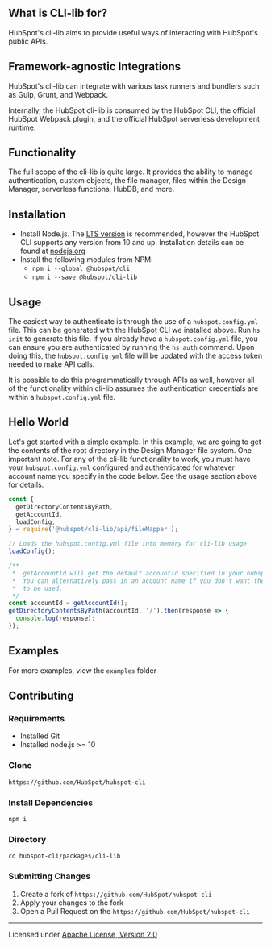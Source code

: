 ## What is CLI-lib for?

HubSpot's cli-lib aims to provide useful ways of interacting with HubSpot's public APIs.

## Framework-agnostic Integrations

HubSpot's cli-lib can integrate with various task runners and bundlers such as Gulp, Grunt, and Webpack.

Internally, the HubSpot cli-lib is consumed by the HubSpot CLI, the official HubSpot Webpack plugin, and the official HubSpot serverless development runtime.

## Functionality

The full scope of the cli-lib is quite large. It provides the ability to manage authentication, custom objects, the file manager, files within the Design Manager, serverless functions, HubDB, and more.

## Installation

- Install Node.js. The [LTS version](https://nodejs.org/en/) is recommended, however the HubSpot CLI supports any version from 10 and up. Installation details can be found at [nodejs.org](https://nodejs.org/en/)
- Install the following modules from NPM:
  - `npm i --global @hubspot/cli`
  - `npm i --save @hubspot/cli-lib`

## Usage

The easiest way to authenticate is through the use of a `hubspot.config.yml` file. This can be generated with the HubSpot CLI we installed above. Run `hs init` to generate this file. If you already have a `hubspot.config.yml` file, you can ensure you are authenticated by running the `hs auth` command. Upon doing this, the `hubspot.config.yml` file will be updated with the access token needed to make API calls.

It is possible to do this programmatically through APIs as well, however all of the functionality within cli-lib assumes the authentication credentials are within a `hubspot.config.yml` file.

## Hello World

Let's get started with a simple example. In this example, we are going to get the contents of the root directory in the Design Manager file system. One important note. For any of the cli-lib functionality to work, you must have your `hubspot.config.yml` configured and authenticated for whatever account name you specify in the code below. See the usage section above for details.

```js
const {
  getDirectoryContentsByPath,
  getAccountId,
  loadConfig,
} = require('@hubspot/cli-lib/api/fileMapper');

// Loads the hubspot.config.yml file into memory for cli-lib usage
loadConfig();

/**
 *  getAccountId will get the default accountId specified in your hubspot.config.yml file
 *  You can alternatively pass in an account name if you don't want the default account
 *  to be used.
 */
const accountId = getAccountId();
getDirectoryContentsByPath(accountId, '/').then(response => {
  console.log(response);
});
```

## Examples

For more examples, view the `examples` folder

## Contributing

### Requirements

- Installed Git
- Installed node.js >= 10

### Clone

`https://github.com/HubSpot/hubspot-cli`

### Install Dependencies

`npm i`

### Directory

`cd hubspot-cli/packages/cli-lib`

### Submitting Changes

1. Create a fork of `https://github.com/HubSpot/hubspot-cli`
2. Apply your changes to the fork
3. Open a Pull Request on the `https://github.com/HubSpot/hubspot-cli`

---

Licensed under [Apache License, Version 2.0](http://www.apache.org/licenses/LICENSE-2.0)
